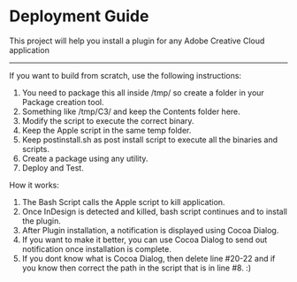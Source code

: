 # Deployment Guide
This project will help you install a plugin for any Adobe Creative Cloud application

---------------------------------------------------------------------------------------

If you want to build from scratch, use the following instructions:

1. You need to package this all inside /tmp/ so create a folder in your Package creation tool.
2. Something like /tmp/C3/ and keep the Contents folder here. 
3. Modify the script to execute the correct binary.
4. Keep the Apple script in the same temp folder.
5. Keep postinstall.sh as post install script to execute all the binaries and scripts.
6. Create a package using any utility.
7. Deploy and Test.


How it works:

1. The Bash Script calls the Apple script to kill application. 
2. Once InDesign is detected and killed, bash script continues and to install the plugin.
3. After Plugin installation, a notification is displayed using Cocoa Dialog.
4. If you want to make it better, you can use Cocoa Dialog to send out notification once installation is complete.
5. If you dont know what is Cocoa Dialog, then delete line #20-22 and if you know then correct the path in the script that is in line #8.  :)
